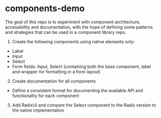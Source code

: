 # components-demo

The goal of this repo is to experiment with component architecture, accessibility and documentation, with the hope of defining some patterns and strategies that can be used in a component library repo.

1. Create the following components using native elements only:

- Label
- Input
- Select
- Form fields: Input, Select (containing both the base component, label and wrapper for formatting in a form layout)

2. Create documentation for all components

- Define a consistent format for documenting the available API and functionality for each component

3. Add RadixUI and compare the Select component to the Radix version to the native implementation
